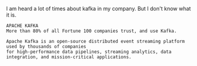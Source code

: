 I am heard a lot of times about kafka in my company. 
But I don't know what it is.

```
APACHE KAFKA
More than 80% of all Fortune 100 companies trust, and use Kafka.

Apache Kafka is an open-source distributed event streaming platform used by thousands of companies 
for high-performance data pipelines, streaming analytics, data integration, and mission-critical applications.
```
